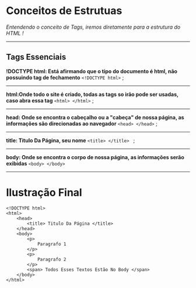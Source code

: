 # Conceitos de Estrutuas 
_Entendendo o conceito de Tags, iremos diretamente para a estrutura do HTML !_

***
## Tags Essenciais
   **!DOCTYPE html: Está afirmando que o tipo do documento é html, não possuindo tag de fechamento** `` <!DOCTYPE html> `` ; 
   ***
   **html:Onde todo o site é criado, todas as tags so irão pode ser usadas, caso abra essa tag**  ``` <html> </html> ``` ;
   ***
   **head: Onde se encontra o cabeçalho ou a "cabeça" de nossa página, as informações são direcionadas ao navegador** ``<head> </head>`` ;
   ***
   **title: Titulo Da Página, seu nome** `` <title> </title>  `` ;
   ***
   **body: Onde se encontra o corpo de nossa página, as informações serão exibidas** `` <body> </body>  ``
   ***
# Ilustração Final 
``` 
<!DOCTYPE html>
<html>
    <head>
        <title> Titulo Da Página </title>
    </head>
    <body>
        <p>
            Paragrafo 1
        </p>
        <p>
            Paragrafo 2
        </p>
        <span> Todos Esses Textos Estão No Body </span>
    </body>
</html>
```